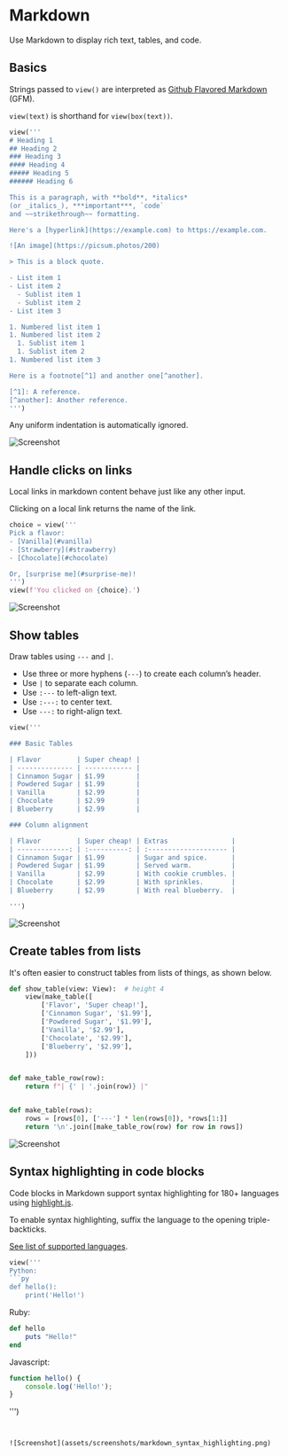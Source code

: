 # Markdown

Use Markdown to display rich text, tables, and code.

## Basics

Strings passed to `view()` are interpreted as [Github Flavored Markdown](https://github.github.com/gfm/) (GFM).

`view(text)` is shorthand for `view(box(text))`.


```py
view('''
# Heading 1
## Heading 2
### Heading 3 
#### Heading 4
##### Heading 5 
###### Heading 6

This is a paragraph, with **bold**, *italics* 
(or _italics_), ***important***, `code`
and ~~strikethrough~~ formatting.

Here's a [hyperlink](https://example.com) to https://example.com.

![An image](https://picsum.photos/200)

> This is a block quote.

- List item 1
- List item 2
  - Sublist item 1
  - Sublist item 2
- List item 3

1. Numbered list item 1
1. Numbered list item 2
  1. Sublist item 1
  1. Sublist item 2
1. Numbered list item 3

Here is a footnote[^1] and another one[^another].

[^1]: A reference.
[^another]: Another reference.
''')
```


Any uniform indentation is automatically ignored.


![Screenshot](assets/screenshots/markdown_basic.png)


## Handle clicks on links

Local links in markdown content behave just like any other input.

Clicking on a local link returns the name of the link.


```py
choice = view('''
Pick a flavor:
- [Vanilla](#vanilla)
- [Strawberry](#strawberry)
- [Chocolate](#chocolate)

Or, [surprise me](#surprise-me)!
''')
view(f'You clicked on {choice}.')
```


![Screenshot](assets/screenshots/markdown_links.png)


## Show tables

Draw tables using `---` and `|`.

- Use three or more hyphens (`---`) to create each column’s header.
- Use `|` to separate each column.
- Use `:---` to left-align text.
- Use `:---:` to center text.
- Use `---:` to right-align text.


```py
view('''

### Basic Tables

| Flavor         | Super cheap! |
| -------------- | ------------ |
| Cinnamon Sugar | $1.99        |
| Powdered Sugar | $1.99        |
| Vanilla        | $2.99        |
| Chocolate      | $2.99        |
| Blueberry      | $2.99        |

### Column alignment

| Flavor         | Super cheap! | Extras                |
| -------------: | :----------: | :-------------------- |
| Cinnamon Sugar | $1.99        | Sugar and spice.      |
| Powdered Sugar | $1.99        | Served warm.          |
| Vanilla        | $2.99        | With cookie crumbles. |
| Chocolate      | $2.99        | With sprinkles.       |
| Blueberry      | $2.99        | With real blueberry.  |

''')
```


![Screenshot](assets/screenshots/markdown_table.png)


## Create tables from lists

It's often easier to construct tables from lists of things, as shown below.


```py
def show_table(view: View):  # height 4
    view(make_table([
        ['Flavor', 'Super cheap!'],
        ['Cinnamon Sugar', '$1.99'],
        ['Powdered Sugar', '$1.99'],
        ['Vanilla', '$2.99'],
        ['Chocolate', '$2.99'],
        ['Blueberry', '$2.99'],
    ]))


def make_table_row(row):
    return f"| {' | '.join(row)} |"


def make_table(rows):
    rows = [rows[0], ['---'] * len(rows[0]), *rows[1:]]
    return '\n'.join([make_table_row(row) for row in rows])
```


![Screenshot](assets/screenshots/show_table.png)


## Syntax highlighting in code blocks

Code blocks in Markdown support syntax highlighting for 180+ languages using [highlight.js](https://highlightjs.org/).

To enable syntax highlighting, suffix the language to the opening triple-backticks.

[See list of supported languages](https://github.com/highlightjs/highlight.js/blob/main/SUPPORTED_LANGUAGES.md).


```py
view('''
Python:
```py
def hello():
    print('Hello!')
```

Ruby:
```rb
def hello
    puts "Hello!"
end
```

Javascript:
```js
function hello() {
    console.log('Hello!');
}
```
''')
```


![Screenshot](assets/screenshots/markdown_syntax_highlighting.png)
